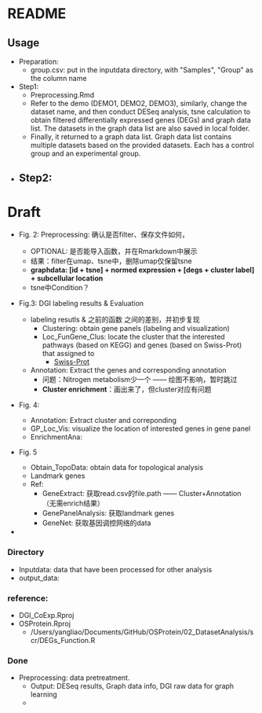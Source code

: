 # README

## Usage

- Preparation: 
  - group.csv: put in the inputdata directory, with "Samples", "Group" as the column name
- Step1: 
  - Preprocessing.Rmd
  - Refer to the demo (DEMO1, DEMO2, DEMO3), similarly, change the dataset name, and then conduct DESeq analysis, tsne calculation to obtain filtered differentially expressed genes (DEGs) and graph data list. The datasets in the graph data list are also saved in local folder. 
  - Finally, it returned to a graph data list. Graph data list contains multiple datasets based on the provided datasets. Each has a control group and an experimental group. 
- Step2:
  - 

# Draft

- Fig. 2: Preprocessing: 确认是否filter、保存文件如何，
  - OPTIONAL: 是否能导入函数，并在Rmarkdown中展示
  - 结果：filter在umap、tsne中，删除umap仅保留tsne
  - **graphdata: [id + tsne] + normed expression + [degs + cluster label] + subcellular location**
  - tsne中Condition？ 
- Fig.3: DGI labeling results & Evaluation
  - labeling resutls & 之前的函数 之间的差别，并初步复现
    - Clustering: obtain gene panels (labeling and visualization)
    - Loc_FunGene_Clus: locate the cluster that the interested pathways (based on KEGG) and genes (based on Swiss-Prot) that assigned to
      - <u>Swiss-Prot</u>
  - Annotation: Extract the genes and corresponding annotation
    - 问题：Nitrogen metabolism少一个 —— 绘图不影响，暂时跳过
    - **Cluster enrichment**：画出来了，但cluster对应有问题
- Fig. 4: 
  - Annotation: Extract cluster and correponding 
  - GP_Loc_Vis: visualize the location of interested genes in gene panel
  - EnrichmentAna: 

- Fig. 5
  - Obtain_TopoData: obtain data for topological analysis
  - Landmark genes
  - Ref: 
    - GeneExtract: 获取read.csv的file.path —— Cluster+Annotation （无需enrich结果）
    - GenePanelAnalysis: 获取landmark genes
    - GeneNet: 获取基因调控网络的data
- 





### Directory 

- Inputdata: data that have been processed for other analysis
- output_data: 

### reference: 

- DGI_CoExp.Rproj
- OSProtein.Rproj
  - /Users/yangliao/Documents/GitHub/OSProtein/02_DatasetAnalysis/scr/DEGs_Function.R



### Done

- Preprocessing: data pretreatment. 
  - Output: DESeq results, Graph data info, DGI raw data for graph learning
  - 